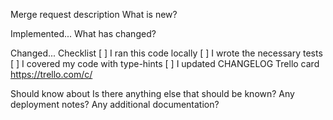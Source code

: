 Merge request description
What is new?

Implemented...
What has changed?

Changed...
Checklist
[ ] I ran this code locally
[ ] I wrote the necessary tests
[ ] I covered my code with type-hints
[ ] I updated CHANGELOG
Trello card
https://trello.com/c/

Should know about
Is there anything else that should be known?
Any deployment notes?
Any additional documentation?

